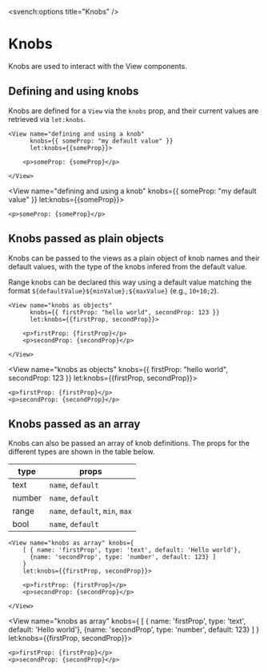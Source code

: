 <script>
   import { View } from 'svench';
</script>

<svench:options title="Knobs" />

# Knobs

Knobs are used to interact with the View components.

## Defining and using knobs

Knobs are defined for a `View` via the `knobs` prop, and their current values are retrieved via `let:knobs`.

```svelte
<View name="defining and using a knob" 
      knobs={{ someProp: "my default value" }} 
      let:knobs={{someProp}}>

    <p>someProp: {someProp}</p>

</View>
```

<View name="defining and using a knob" knobs={{ someProp: "my default value" }} let:knobs={{someProp}}>

    <p>someProp: {someProp}</p>

</View>

## Knobs passed as plain objects

Knobs can be passed to the views as a plain object of knob names and their default values, with the type of the knobs infered from the default value.

Range knobs can be declared this way using a default value matching the format `${defaultValue}${minValue};${maxValue}` (e.g., `10+10;2`).


```svelte
<View name="knobs as objects" 
      knobs={{ firstProp: "hello world", secondProp: 123 }} 
      let:knobs={{firstProp, secondProp}}>

    <p>firstProp: {firstProp}</p>
    <p>secondProp: {secondProp}</p>

</View>
```

<View name="knobs as objects" knobs={{ firstProp: "hello world", secondProp: 123 }} let:knobs={{firstProp, secondProp}}>

    <p>firstProp: {firstProp}</p>
    <p>secondProp: {secondProp}</p>

</View>

## Knobs passed as an array

Knobs can also be passed an array of knob definitions. The props for the different types are shown in the table below.


| type      | props                           |
|-----------|---------------------------------|
| text      | `name`, `default`               |
| number    | `name`, `default`               |
| range     | `name`, `default`, `min`, `max` |
| bool      | `name`, `default`               |


```svelte
<View name="knobs as array" knobs={
    [ { name: 'firstProp', type: 'text', default: 'Hello world'}, 
      {name: 'secondProp', type: 'number', default: 123} ]
    }  
    let:knobs={{firstProp, secondProp}}>

    <p>firstProp: {firstProp}</p>
    <p>secondProp: {secondProp}</p>

</View>
```

<View name="knobs as array" knobs={
    [ { name: 'firstProp', type: 'text', default: 'Hello world'}, 
      {name: 'secondProp', type: 'number', default: 123} ]
    }  
    let:knobs={{firstProp, secondProp}}>

    <p>firstProp: {firstProp}</p>
    <p>secondProp: {secondProp}</p>

</View>
